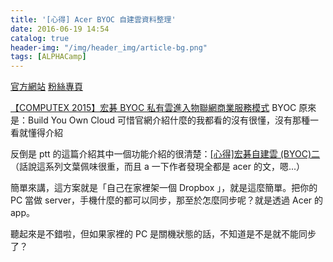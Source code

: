```yaml
---
title: '[心得] Acer BYOC 自建雲資料整理'
date: 2016-06-19 14:54
catalog: true
header-img: "/img/header_img/article-bg.png"
tags: [ALPHACamp]
---
```

[官方網站](http://www.acer.com/ac/zh/TW/content/byoc-home)
[粉絲專頁](https://www.facebook.com/byoc.acer/?fref=ts)

[【COMPUTEX 2015】宏碁 BYOC 私有雲進入物聯網商業服務模式](http://technews.tw/2015/06/03/computex-2015-acer-byoc-and-iot/)
BYOC 原來是：Build You Own Cloud
可惜官網介紹什麼的我都看的沒有很懂，沒有那種一看就懂得介紹

反倒是 ptt 的這篇介紹其中一個功能介紹的很清楚：[[心得]宏碁自建雲 (BYOC)二 ](https://www.ptt.cc/bbs/MobileComm/M.1423821871.A.F31.html)
（話說這系列文葉佩味很重，而且 a 一下作者發現全都是 acer 的文，嗯...）

簡單來講，這方案就是「自己在家裡架一個 Dropbox 」，就是這麼簡單。把你的 PC 當做 server，手機什麼的都可以同步，那至於怎麼同步呢？就是透過 Acer 的 app。

聽起來是不錯啦，但如果家裡的 PC 是關機狀態的話，不知道是不是就不能同步了？
